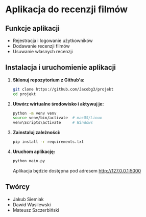 # Aplikacja do recenzji filmów

## Funkcje aplikacji

- Rejestracja i logowanie użytkowników
- Dodawanie recenzji filmów
- Usuwanie własnych recenzji

## Instalacja i uruchomienie aplikacji

1. **Sklonuj repozytorium z Github'a:**

   ```sh
   git clone https://github.com/Jacobg3/projekt
   cd projekt
   ```

2. **Utwórz wirtualne środowisko i aktywuj je:**

   ```sh
   python -m venv venv
   source venv/bin/activate  # macOS/Linux
   venv\Scripts\activate     # Windows
   ```

3. **Zainstaluj zależności:**

   ```sh
   pip install -r requirements.txt
   ```

4. **Uruchom aplikację:**

   ```sh
   python main.py
   ```
   
   Aplikacja będzie dostępna pod adresem http://127.0.0.1:5000

## Twórcy

- Jakub Siemiak
- Dawid Wasilewski
- Mateusz Szczerbiński

